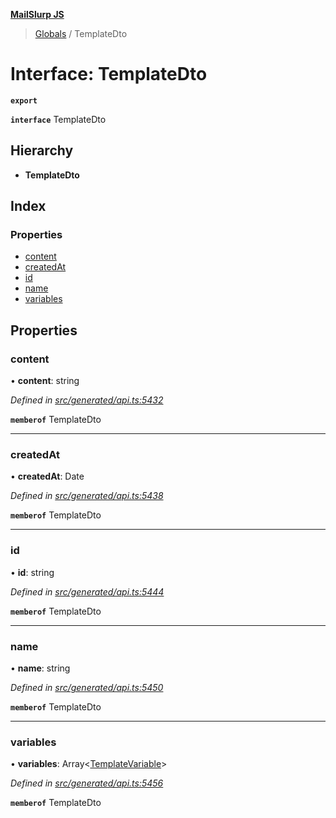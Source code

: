 **[MailSlurp JS](../README.md)**

> [Globals](../README.md) / TemplateDto

# Interface: TemplateDto

**`export`** 

**`interface`** TemplateDto

## Hierarchy

* **TemplateDto**

## Index

### Properties

* [content](templatedto.md#content)
* [createdAt](templatedto.md#createdat)
* [id](templatedto.md#id)
* [name](templatedto.md#name)
* [variables](templatedto.md#variables)

## Properties

### content

•  **content**: string

*Defined in [src/generated/api.ts:5432](https://github.com/mailslurp/mailslurp-client/blob/cce5bf2/src/generated/api.ts#L5432)*

**`memberof`** TemplateDto

___

### createdAt

•  **createdAt**: Date

*Defined in [src/generated/api.ts:5438](https://github.com/mailslurp/mailslurp-client/blob/cce5bf2/src/generated/api.ts#L5438)*

**`memberof`** TemplateDto

___

### id

•  **id**: string

*Defined in [src/generated/api.ts:5444](https://github.com/mailslurp/mailslurp-client/blob/cce5bf2/src/generated/api.ts#L5444)*

**`memberof`** TemplateDto

___

### name

•  **name**: string

*Defined in [src/generated/api.ts:5450](https://github.com/mailslurp/mailslurp-client/blob/cce5bf2/src/generated/api.ts#L5450)*

**`memberof`** TemplateDto

___

### variables

•  **variables**: Array\<[TemplateVariable](../modules/templatevariable.md)>

*Defined in [src/generated/api.ts:5456](https://github.com/mailslurp/mailslurp-client/blob/cce5bf2/src/generated/api.ts#L5456)*

**`memberof`** TemplateDto
